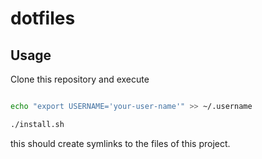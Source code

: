 # dotfiles

## Usage
Clone this repository and execute

```sh

echo "export USERNAME='your-user-name'" >> ~/.username

./install.sh
```

this should create symlinks to the files of this project.
